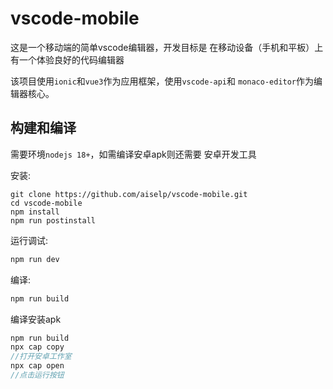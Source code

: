 # vscode-mobile
这是一个移动端的简单vscode编辑器，开发目标是
在移动设备（手机和平板）上有一个体验良好的代码编辑器

该项目使用`ionic`和`vue3`作为应用框架，使用`vscode-api`和
`monaco-editor`作为编辑器核心。
## 构建和编译
需要环境`nodejs 18+`，如需编译安卓apk则还需要
安卓开发工具

安装:
```
git clone https://github.com/aiselp/vscode-mobile.git
cd vscode-mobile
npm install
npm run postinstall
```
运行调试:
```js
npm run dev
```
编译:
```js
npm run build
```
编译安装apk
```js
npm run build
npx cap copy
//打开安卓工作室
npx cap open
//点击运行按钮
```
